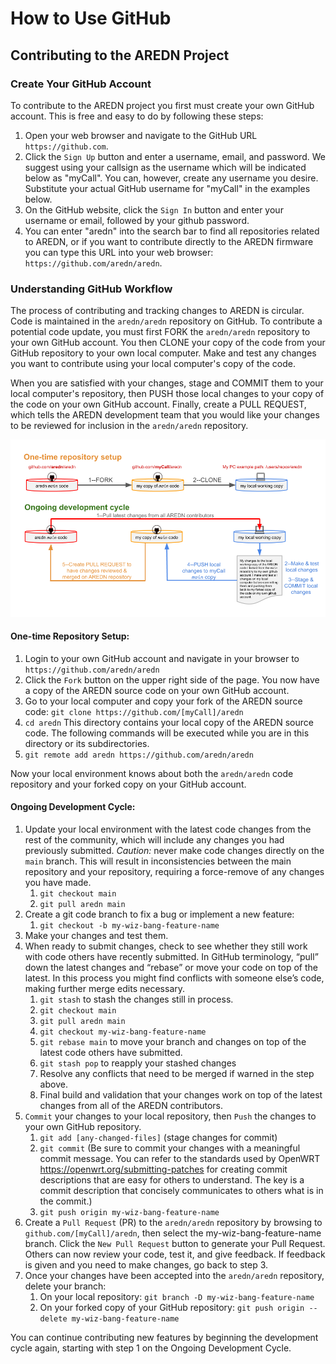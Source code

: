 # How to Use GitHub
## Contributing to the AREDN Project


### Create Your GitHub Account

To contribute to the AREDN project you first must create your own GitHub account. This is free and easy to do by following these steps:

1. Open your web browser and navigate to the GitHub URL `https://github.com`.
2. Click the `Sign Up` button and enter a username, email, and password. We suggest using your callsign as the username which will be indicated below as "myCall". You can, however, create any username you desire. Substitute your actual GitHub username for "myCall" in the examples below.
3. On the GitHub website, click the `Sign In` button and enter your username or email, followed by your github password.
4. You can enter "aredn" into the search bar to find all repositories related to AREDN, or if you want to contribute directly to the AREDN firmware you can type this URL into your web browser: `https://github.com/aredn/aredn`.

### Understanding GitHub Workflow

The process of contributing and tracking changes to AREDN is circular. Code is maintained in the `aredn/aredn` repository on GitHub. To contribute a potential code update, you must first FORK the `aredn/aredn` repository to your own GitHub account. You then CLONE your copy of the code from your GitHub repository to your own local computer. Make and test any changes you want to contribute using your local computer's copy of the code.

When you are satisfied with your changes, stage and COMMIT them to your local computer's repository, then PUSH those local changes to your copy of the code on your own GitHub account. Finally, create a PULL REQUEST, which tells the AREDN development team that you would like your changes to be reviewed for inclusion in the `aredn/aredn` repository.

![GitHub Workflow](GitHub-workflow.png)

#### One-time Repository Setup:

1. Login to your own GitHub account and navigate in your browser to `https://github.com/aredn/aredn`
2. Click the `Fork` button on the upper right side of the page.  You now have a copy of the AREDN source code on your own GitHub account.
3. Go to your local computer and copy your fork of the AREDN source code: `git clone https://github.com/[myCall]/aredn`
4. `cd aredn`  This directory contains your local copy of the AREDN source code. The following commands will be executed while you are in this directory or its subdirectories.
5. `git remote add aredn https://github.com/aredn/aredn`  

Now your local environment knows about both the `aredn/aredn` code repository and your forked copy on your GitHub account.

#### Ongoing Development Cycle:

1. Update your local environment with the latest code changes from the rest of the community, which will include any changes you had previously submitted.   *Caution:*  never make code changes directly on the `main` branch.  This will result in inconsistencies between the main repository and your repository, requiring a force-remove of any changes you have made.
	1. `git checkout main`
	2. `git pull aredn main`
2. Create a git code branch to fix a bug or implement a new feature:
	1. `git checkout -b my-wiz-bang-feature-name`
3. Make your changes and test them.
4. When ready to submit changes, check to see whether they still work with code others have recently submitted. In GitHub terminology, “pull” down the latest changes and “rebase” or move your code on top of the latest. In this process you might find conflicts with someone else’s code, making further merge edits necessary.
	1. `git stash` to stash the changes still in process.
	2. `git checkout main`
	3. `git pull aredn main`
	4. `git checkout my-wiz-bang-feature-name`
	5. `git rebase main` to move your branch and changes on top of the latest code others have submitted.
	6. `git stash pop` to reapply your stashed changes
	7. Resolve any conflicts that need to be merged if warned in the step above.
	8. Final build and validation that your changes work on top of the latest changes from all of the AREDN contributors.
5. `Commit` your changes to your local repository, then `Push` the changes to your own GitHub repository.
	1. `git add [any-changed-files]` (stage changes for commit)
	2. `git commit` (Be sure to commit your changes with a meaningful commit message. You can refer to the standards used by OpenWRT <https://openwrt.org/submitting-patches> for creating commit descriptions that are easy for others to understand. The key is a commit description that concisely communicates to others what is in the commit.)
	3. `git push origin my-wiz-bang-feature-name`
6. Create a `Pull Request` (PR) to the `aredn/aredn` repository by browsing to `github.com/[myCall]/aredn`, then select the my-wiz-bang-feature-name branch. Click the `New Pull Request` button to generate your Pull Request. Others can now review your code, test it, and give feedback. If feedback is given and you need to make changes, go back to step 3.
7. Once your changes have been accepted into the `aredn/aredn` repository, delete your branch:
	1. On your local repository: `git branch -D my-wiz-bang-feature-name`
	2. On your forked copy of your GitHub repository: `git push origin --delete my-wiz-bang-feature-name`

You can continue contributing new features by beginning the development cycle again, starting with step 1 on the Ongoing Development Cycle.
